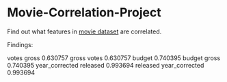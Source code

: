 # Movie-Correlation-Project

Find out what features in [movie dataset](https://www.youtube.com/redirect?event=video_description&redir_token=QUFFLUhqblVNMDYwb1ZxeGlrX3ExemFqZ3lBNDhYb1ZjQXxBQ3Jtc0ttT3QxZmd0OXF6allpYTZITUVKWDNnMHBxMXN1Q0VXdnlFcHVEb0tVYUg2SlVmN2c3VDF3VWlVSXBYQjdrcHlhREpiSktDaGlDbjVpSkpOVnltU1RhbHdYajNuVlB6QVhKSU00WExzdjdmSmJLSk9PNA&q=https%3A%2F%2Fwww.kaggle.com%2Fdanielgrijalvas%2Fmovies) are correlated.


Findings:

votes           gross             0.630757
gross           votes             0.630757
                budget            0.740395
budget          gross             0.740395
year_corrected  released          0.993694
released        year_corrected    0.993694
